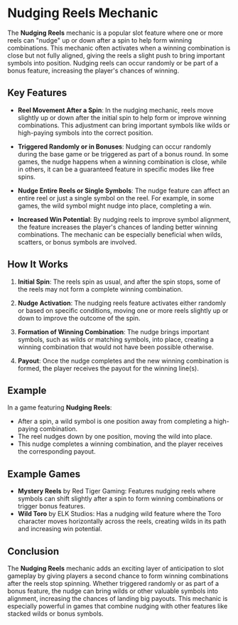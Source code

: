 # Nudging Reels Mechanic

The **Nudging Reels** mechanic is a popular slot feature where one or more reels can "nudge" up or down after a spin to help form winning combinations. This mechanic often activates when a winning combination is close but not fully aligned, giving the reels a slight push to bring important symbols into position. Nudging reels can occur randomly or be part of a bonus feature, increasing the player's chances of winning.

## Key Features

- **Reel Movement After a Spin**: In the nudging mechanic, reels move slightly up or down after the initial spin to help form or improve winning combinations. This adjustment can bring important symbols like wilds or high-paying symbols into the correct position.

- **Triggered Randomly or in Bonuses**: Nudging can occur randomly during the base game or be triggered as part of a bonus round. In some games, the nudge happens when a winning combination is close, while in others, it can be a guaranteed feature in specific modes like free spins.

- **Nudge Entire Reels or Single Symbols**: The nudge feature can affect an entire reel or just a single symbol on the reel. For example, in some games, the wild symbol might nudge into place, completing a win.

- **Increased Win Potential**: By nudging reels to improve symbol alignment, the feature increases the player's chances of landing better winning combinations. The mechanic can be especially beneficial when wilds, scatters, or bonus symbols are involved.

## How It Works

1. **Initial Spin**: The reels spin as usual, and after the spin stops, some of the reels may not form a complete winning combination.

2. **Nudge Activation**: The nudging reels feature activates either randomly or based on specific conditions, moving one or more reels slightly up or down to improve the outcome of the spin.

3. **Formation of Winning Combination**: The nudge brings important symbols, such as wilds or matching symbols, into place, creating a winning combination that would not have been possible otherwise.

4. **Payout**: Once the nudge completes and the new winning combination is formed, the player receives the payout for the winning line(s).

## Example

In a game featuring **Nudging Reels**:
- After a spin, a wild symbol is one position away from completing a high-paying combination.
- The reel nudges down by one position, moving the wild into place.
- This nudge completes a winning combination, and the player receives the corresponding payout.

## Example Games

- **Mystery Reels** by Red Tiger Gaming: Features nudging reels where symbols can shift slightly after a spin to form winning combinations or trigger bonus features.
- **Wild Toro** by ELK Studios: Has a nudging wild feature where the Toro character moves horizontally across the reels, creating wilds in its path and increasing win potential.

## Conclusion

The **Nudging Reels** mechanic adds an exciting layer of anticipation to slot gameplay by giving players a second chance to form winning combinations after the reels stop spinning. Whether triggered randomly or as part of a bonus feature, the nudge can bring wilds or other valuable symbols into alignment, increasing the chances of landing big payouts. This mechanic is especially powerful in games that combine nudging with other features like stacked wilds or bonus symbols.
